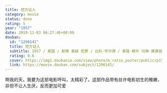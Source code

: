```yaml
---
title: 控方证人
category: movie
status: done
rating: 5
year: "1957"
date: 2019-11-03 06:27:46+08:00
douban:
  id: "1296141"
  title: 控方证人
  subtitle: 1957 / 美国 / 剧情 悬疑 犯罪 / 比利·怀尔德 / 泰隆·鲍华 玛琳·黛德丽
  rating: 9.6
  cover: https://img1.doubanio.com/view/photo/m_ratio_poster/public/p1505392928.jpg
  link: https://movie.douban.com/subject/1296141/
---
```


啊我的天，我要为这部电影呼叫，太精彩了。这部作品带有丝许电影初生的稚嫩，非但不让人生厌，反而更加可爱

